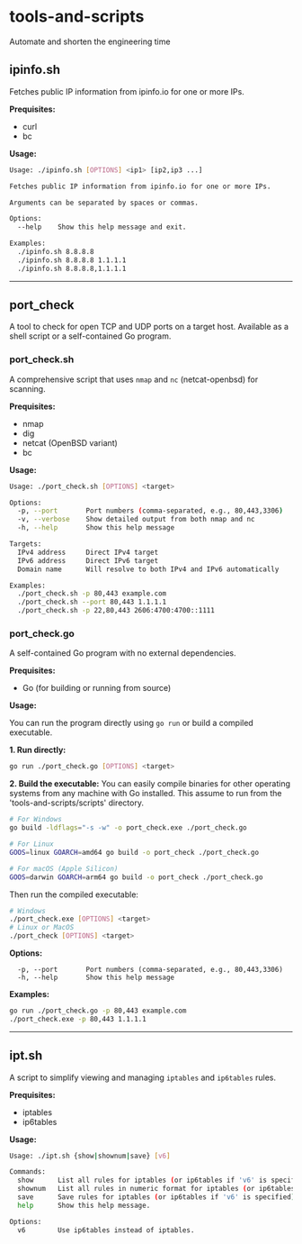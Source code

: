 # tools-and-scripts
Automate and shorten the engineering time

## ipinfo.sh

Fetches public IP information from ipinfo.io for one or more IPs.

**Prequisites:**
- curl
- bc

**Usage:**
```sh
Usage: ./ipinfo.sh [OPTIONS] <ip1> [ip2,ip3 ...]

Fetches public IP information from ipinfo.io for one or more IPs.

Arguments can be separated by spaces or commas.

Options:
  --help    Show this help message and exit.

Examples:
  ./ipinfo.sh 8.8.8.8
  ./ipinfo.sh 8.8.8.8 1.1.1.1
  ./ipinfo.sh 8.8.8.8,1.1.1.1
```

---

## port_check

A tool to check for open TCP and UDP ports on a target host. Available as a shell script or a self-contained Go program.

### port_check.sh

A comprehensive script that uses `nmap` and `nc` (netcat-openbsd) for scanning.

**Prequisites:**
- nmap
- dig
- netcat (OpenBSD variant)
- bc

**Usage:**
```sh
Usage: ./port_check.sh [OPTIONS] <target>

Options:
  -p, --port       Port numbers (comma-separated, e.g., 80,443,3306)
  -v, --verbose    Show detailed output from both nmap and nc
  -h, --help       Show this help message

Targets:
  IPv4 address     Direct IPv4 target
  IPv6 address     Direct IPv6 target
  Domain name      Will resolve to both IPv4 and IPv6 automatically

Examples:
  ./port_check.sh -p 80,443 example.com
  ./port_check.sh --port 80,443 1.1.1.1
  ./port_check.sh -p 22,80,443 2606:4700:4700::1111
```

### port_check.go

A self-contained Go program with no external dependencies.

**Prequisites:**
- Go (for building or running from source)

**Usage:**

You can run the program directly using `go run` or build a compiled executable.

**1. Run directly:**
```sh
go run ./port_check.go [OPTIONS] <target>
```

**2. Build the executable:**
You can easily compile binaries for other operating systems from any machine with Go installed. This assume to run from the 'tools-and-scripts/scripts' directory.

```sh
# For Windows
go build -ldflags="-s -w" -o port_check.exe ./port_check.go

# For Linux
GOOS=linux GOARCH=amd64 go build -o port_check ./port_check.go

# For macOS (Apple Silicon)
GOOS=darwin GOARCH=arm64 go build -o port_check ./port_check.go
```

Then run the compiled executable:
```sh
# Windows
./port_check.exe [OPTIONS] <target>
# Linux or MacOS
./port_check [OPTIONS] <target>
```

**Options:**
```
  -p, --port       Port numbers (comma-separated, e.g., 80,443,3306)
  -h, --help       Show this help message
```

**Examples:**
```sh
go run ./port_check.go -p 80,443 example.com
./port_check.exe -p 80,443 1.1.1.1
```

---

## ipt.sh

A script to simplify viewing and managing `iptables` and `ip6tables` rules.

**Prequisites:**
- iptables
- ip6tables

**Usage:**
```sh
Usage: ./ipt.sh {show|shownum|save} [v6]

Commands:
  show      List all rules for iptables (or ip6tables if 'v6' is specified).
  shownum   List all rules in numeric format for iptables (or ip6tables if 'v6' is specified).
  save      Save rules for iptables (or ip6tables if 'v6' is specified).
  help      Show this help message.

Options:
  v6        Use ip6tables instead of iptables.
```
